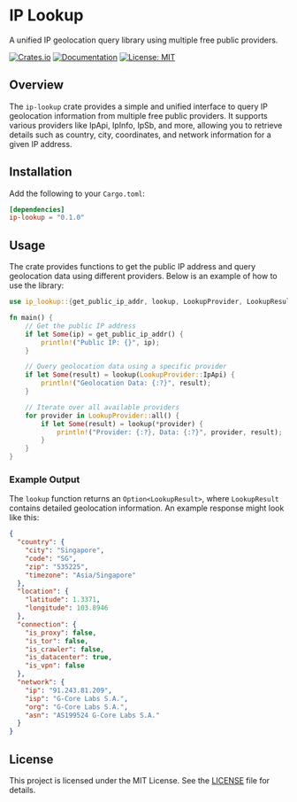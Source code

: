 # IP Lookup

A unified IP geolocation query library using multiple free public providers.

[![Crates.io](https://img.shields.io/crates/v/ip-lookup.svg)](https://crates.io/crates/ip-lookup)
[![Documentation](https://docs.rs/ip-lookup/badge.svg)](https://docs.rs/ip-lookup)
[![License: MIT](https://img.shields.io/badge/License-MIT-yellow.svg)](https://opensource.org/licenses/MIT)

## Overview

The `ip-lookup` crate provides a simple and unified interface to query IP geolocation information from multiple free public providers. It supports various providers like IpApi, IpInfo, IpSb, and more, allowing you to retrieve details such as country, city, coordinates, and network information for a given IP address.

## Installation

Add the following to your `Cargo.toml`:

```toml
[dependencies]
ip-lookup = "0.1.0"
```

## Usage

The crate provides functions to get the public IP address and query geolocation data using different providers. Below is an example of how to use the library:

```rust
use ip_lookup::{get_public_ip_addr, lookup, LookupProvider, LookupResult};

fn main() {
    // Get the public IP address
    if let Some(ip) = get_public_ip_addr() {
        println!("Public IP: {}", ip);
    }

    // Query geolocation data using a specific provider
    if let Some(result) = lookup(LookupProvider::IpApi) {
        println!("Geolocation Data: {:?}", result);
    }

    // Iterate over all available providers
    for provider in LookupProvider::all() {
        if let Some(result) = lookup(*provider) {
            println!("Provider: {:?}, Data: {:?}", provider, result);
        }
    }
}
```

### Example Output

The `lookup` function returns an `Option<LookupResult>`, where `LookupResult` contains detailed geolocation information. An example response might look like this:

```json
{
  "country": {
    "city": "Singapore",
    "code": "SG",
    "zip": "535225",
    "timezone": "Asia/Singapore"
  },
  "location": {
    "latitude": 1.3371,
    "longitude": 103.8946
  },
  "connection": {
    "is_proxy": false,
    "is_tor": false,
    "is_crawler": false,
    "is_datacenter": true,
    "is_vpn": false
  },
  "network": {
    "ip": "91.243.81.209",
    "isp": "G-Core Labs S.A.",
    "org": "G-Core Labs S.A.",
    "asn": "AS199524 G-Core Labs S.A."
  }
}
```

## License

This project is licensed under the MIT License. See the [LICENSE](LICENSE) file for details.

